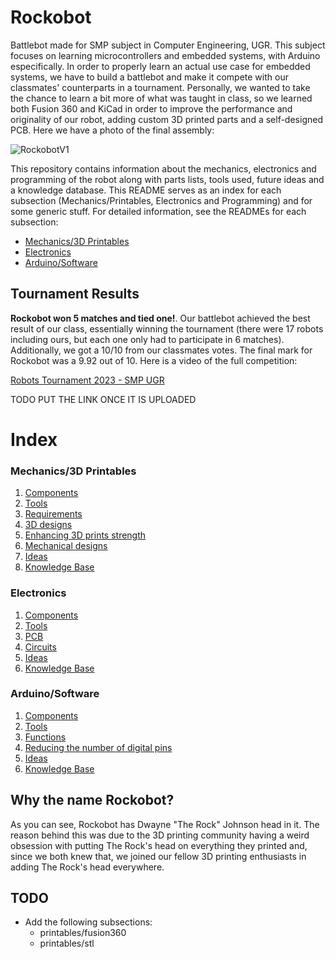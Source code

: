 # Rockobot
Battlebot made for SMP subject in Computer Engineering, UGR. This subject focuses on learning microcontrollers and embedded systems, with Arduino especifically. In order to properly learn an actual use case for embedded systems, we have to build a battlebot and make it compete with our classmates' counterparts in a tournament. Personally, we wanted to take the chance to learn a bit more of what was taught in class, so we learned both Fusion 360 and KiCad in order to improve the performance and originality of our robot, adding custom 3D printed parts and a self-designed PCB. Here we have a photo of the final assembly:

![RockobotV1](https://github.com/Pelochus/rockobot/blob/main/extras/images/Rockobot1.jpg)

This repository contains information about the mechanics, electronics and programming of the robot along with parts lists, tools used, future ideas and a knowledge database. This README serves as an index for each subsection (Mechanics/Printables, Electronics and Programming) and for some generic stuff. For detailed information, see the READMEs for each subsection:

- [Mechanics/3D Printables](https://github.com/Pelochus/rockobot/tree/main/printables/)
- [Electronics](https://github.com/Pelochus/rockobot/tree/main/electronics/)
- [Arduino/Software](https://github.com/Pelochus/rockobot/tree/main/arduino/)

## Tournament Results
**Rockobot won 5 matches and tied one!**. Our battlebot achieved the best result of our class, essentially winning the tournament (there were 17 robots including ours, but each one only had to participate in 6 matches). Additionally, we got a 10/10 from our classmates votes. The final mark for Rockobot was a 9.92 out of 10. Here is a video of the full competition:

[Robots Tournament 2023 - SMP UGR]()

TODO PUT THE LINK ONCE IT IS UPLOADED

# Index
### Mechanics/3D Printables

1. [Components](https://github.com/Pelochus/rockobot/tree/main/printables#Components)
2. [Tools](https://github.com/Pelochus/rockobot/tree/main/printables#Tools)
3. [Requirements](https://github.com/Pelochus/rockobot/tree/main/printables#Requirements)
4. [3D designs](https://github.com/Pelochus/rockobot/tree/main/printables#3D-designs)
5. [Enhancing 3D prints strength](https://github.com/Pelochus/rockobot/tree/main/printables#Enhancing-3D-prints-strength)
6. [Mechanical designs](https://github.com/Pelochus/rockobot/tree/main/printables#Mechanical-designs)
7. [Ideas](https://github.com/Pelochus/rockobot/tree/main/printables#Ideas)
8. [Knowledge Base](https://github.com/Pelochus/rockobot/tree/main/printables#Knowledge-base)

### Electronics

1. [Components](https://github.com/Pelochus/rockobot/tree/main/electronics#Components)
2. [Tools](https://github.com/Pelochus/rockobot/tree/main/electronics#Tools)
3. [PCB](https://github.com/Pelochus/rockobot/tree/main/electronics#PCB)
4. [Circuits](https://github.com/Pelochus/rockobot/tree/main/electronics#Circuits)
5. [Ideas](https://github.com/Pelochus/rockobot/tree/main/electronics#Ideas)
6. [Knowledge Base](https://github.com/Pelochus/rockobot/tree/main/electronics#Knowledge-base)

### Arduino/Software

1. [Components](https://github.com/Pelochus/rockobot/tree/main/arduino#Components)
2. [Tools](https://github.com/Pelochus/rockobot/tree/main/arduino#Tools)
3. [Functions](https://github.com/Pelochus/rockobot/tree/main/arduino#Functions)
4. [Reducing the number of digital pins](https://github.com/Pelochus/rockobot/tree/main/arduino#Reducing-the-number-of-digital-pins)
5. [Ideas](https://github.com/Pelochus/rockobot/tree/main/arduino#Ideas)
6. [Knowledge Base](https://github.com/Pelochus/rockobot/tree/main/arduino#Knowledge-base)

## Why the name Rockobot?
As you can see, Rockobot has Dwayne "The Rock" Johnson head in it. The reason behind this was due to the 3D printing community having a weird obsession with putting The Rock's head on everything they printed and, since we both knew that, we joined our fellow 3D printing enthusiasts in adding The Rock's head everywhere.

## TODO
- Add the following subsections:
  - printables/fusion360
  - printables/stl
